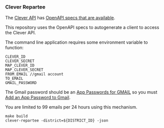 ### Clever Repartee

The [Clever API](https://dev.clever.com/) has [OpenAPI specs that are available](https://github.com/Clever/swagger-api).

This repository uses the OpenAPI specs to autogenerate a client to access the Clever API.

The command line application requires some environment variable to function:

```
CLEVER_ID
CLEVER_SECRET
MAP_CLEVER_ID
MAP_CLEVER_SECRET
FROM_EMAIL //gmail account
TO_EMAIL
GMAIL_PASSWORD
```

The Gmail password should be an [App Passwords for GMAIL](https://support.google.com/accounts/answer/185833?p=InvalidSecondFactor&visit_id=637336409852469141-2997794709&rd=1) so you must [Add an App Password to Gmail](https://myaccount.google.com/apppasswords).

You are limited to 99 emails per 24 hours using this mechanism.

```
make build
clever-repartee -district=${DISTRICT_ID} -json
```